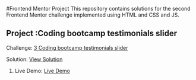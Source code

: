 #Frontend Mentor Project
This repository contains solutions for the second Frontend Mentor challenge implemented using HTML and CSS and JS.

## Project :Coding bootcamp testimonials slider

Challenge: [3 Coding bootcamp testimonials slider](https://www.frontendmentor.io/challenges/coding-bootcamp-testimonials-slider-4FNyLA8JL)

Solution: [View Solution](https://github.com/Eve-SatOrU/Challenge1/tree/main/coding-bootcamp-testimonials-slider)

1. Live Demo: [Live Demo](https:)
